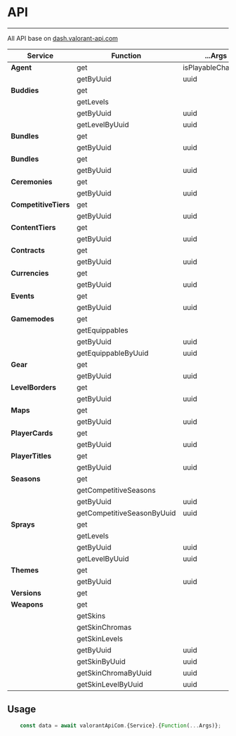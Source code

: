 # API

---

All API base on [dash.valorant-api.com](https://dash.valorant-api.com)

| Service              | Function                   | ...Args             |
| -------------------- | -------------------------- | ------------------- |
| **Agent**            | get                        | isPlayableCharacter |
|                      | getByUuid                  | uuid                |
| **Buddies**          | get                        |                     |
|                      | getLevels                  |                     |
|                      | getByUuid                  | uuid                |
|                      | getLevelByUuid             | uuid                |
| **Bundles**          | get                        |                     |
|                      | getByUuid                  | uuid                |
| **Bundles**          | get                        |                     |
|                      | getByUuid                  | uuid                |
| **Ceremonies**       | get                        |                     |
|                      | getByUuid                  | uuid                |
| **CompetitiveTiers** | get                        |                     |
|                      | getByUuid                  | uuid                |
| **ContentTiers**     | get                        |                     |
|                      | getByUuid                  | uuid                |
| **Contracts**        | get                        |                     |
|                      | getByUuid                  | uuid                |
| **Currencies**       | get                        |                     |
|                      | getByUuid                  | uuid                |
| **Events**           | get                        |                     |
|                      | getByUuid                  | uuid                |
| **Gamemodes**        | get                        |                     |
|                      | getEquippables             |                     |
|                      | getByUuid                  | uuid                |
|                      | getEquippableByUuid        | uuid                |
| **Gear**             | get                        |                     |
|                      | getByUuid                  | uuid                |
| **LevelBorders**     | get                        |                     |
|                      | getByUuid                  | uuid                |
| **Maps**             | get                        |                     |
|                      | getByUuid                  | uuid                |
| **PlayerCards**      | get                        |                     |
|                      | getByUuid                  | uuid                |
| **PlayerTitles**     | get                        |                     |
|                      | getByUuid                  | uuid                |
| **Seasons**          | get                        |                     |
|                      | getCompetitiveSeasons      |                     |
|                      | getByUuid                  | uuid                |
|                      | getCompetitiveSeasonByUuid | uuid                |
| **Sprays**           | get                        |                     |
|                      | getLevels                  |                     |
|                      | getByUuid                  | uuid                |
|                      | getLevelByUuid             | uuid                |
| **Themes**           | get                        |                     |
|                      | getByUuid                  | uuid                |
| **Versions**         | get                        |                     |
| **Weapons**          | get                        |                     |
|                      | getSkins                   |                     |
|                      | getSkinChromas             |                     |
|                      | getSkinLevels              |                     |
|                      | getByUuid                  | uuid                |
|                      | getSkinByUuid              | uuid                |
|                      | getSkinChromaByUuid        | uuid                |
|                      | getSkinLevelByUuid         | uuid                |

## Usage

```typescript
    const data = await valorantApiCom.{Service}.{Function(...Args)};
```

